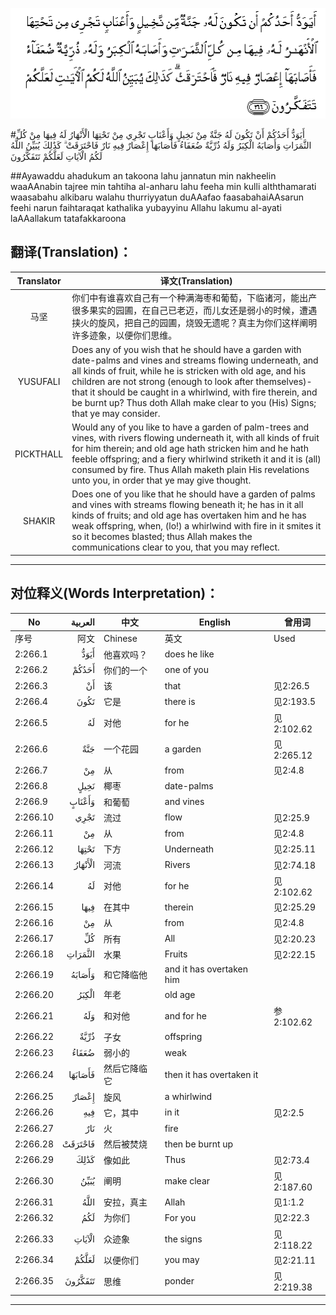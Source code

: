 ![002:266](images/002_266.gif)

#أَيَوَدُّ أَحَدُكُمْ أَنْ تَكُونَ لَهُ جَنَّةٌ مِنْ نَخِيلٍ وَأَعْنَابٍ تَجْرِي مِنْ تَحْتِهَا الْأَنْهَارُ لَهُ فِيهَا مِنْ كُلِّ الثَّمَرَاتِ وَأَصَابَهُ الْكِبَرُ وَلَهُ ذُرِّيَّةٌ ضُعَفَاءُ فَأَصَابَهَا إِعْصَارٌ فِيهِ نَارٌ فَاحْتَرَقَتْ ۗ كَذَٰلِكَ يُبَيِّنُ اللَّهُ لَكُمُ الْآيَاتِ لَعَلَّكُمْ تَتَفَكَّرُونَ 

##Ayawaddu ahadukum an takoona lahu jannatun min nakheelin waaAAnabin tajree min tahtiha al-anharu lahu feeha min kulli alththamarati waasabahu alkibaru walahu thurriyyatun duAAafao faasabahaiAAsarun feehi narun faihtaraqat kathalika yubayyinu Allahu lakumu al-ayati laAAallakum tatafakkaroona 

## 翻译(Translation)：

| Translator | 译文(Translation)                                            |
| :--------: | ------------------------------------------------------------ |
|    马坚    | 你们中有谁喜欢自己有一个种满海枣和葡萄，下临诸河，能出产很多果实的园圃，在自己已老迈，而儿女还是弱小的时候，遭遇挟火的旋风，把自己的园圃，烧毁无遗呢？真主为你们这样阐明许多迹象，以便你们思维。 |
|  YUSUFALI  | Does any of you wish that he should have a garden with date-palms and vines and streams flowing underneath, and all kinds of fruit, while he is stricken with old age, and his children are not strong (enough to look after themselves)- that it should be caught in a whirlwind, with fire therein, and be burnt up? Thus doth Allah make clear to you (His) Signs; that ye may consider. |
| PICKTHALL  | Would any of you like to have a garden of palm-trees and vines, with rivers flowing underneath it, with all kinds of fruit for him therein; and old age hath stricken him and he hath feeble offspring; and a fiery whirlwind striketh it and it is (all) consumed by fire. Thus Allah maketh plain His revelations unto you, in order that ye may give thought. |
|   SHAKIR   | Does one of you like that he should have a garden of palms and vines with streams flowing beneath it; he has in it all kinds of fruits; and old age has overtaken him and he has weak offspring, when, (lo!) a whirlwind with fire in it smites it so it becomes blasted; thus Allah makes the communications clear to you, that you may reflect. |

---

## 对位释义(Words Interpretation)：

| No   | العربية | 中文    | English | 曾用词 |
| ---- | ------: | ------- | ------- | ------ |
| 序号 |    阿文 | Chinese | 英文    | Used   |
| 2:266.1  | أَيَوَدُّ    | 他喜欢吗？   | does he like             |            |
| 2:266.2  | أَحَدُكُمْ   | 你们的一个   | one of you               |            |
| 2:266.3  | أَنْ      | 该           | that                     | 见2:26.5   |
| 2:266.4  | تَكُونَ    | 它是         | there is                 | 见2:193.5  |
| 2:266.5  | لَهُ      | 对他         | for he                   | 见2:102.62 |
| 2:266.6  | جَنَّةٌ     | 一个花园     | a garden                 | 见2:265.12 |
| 2:266.7  | مِنْ      | 从           | from                     | 见2:4.8    |
| 2:266.8  | نَخِيلٍ    | 椰枣         | date-palms               |            |
| 2:266.9  | وَأَعْنَابٍ  | 和葡萄       | and vines                |            |
| 2:266.10 | تَجْرِي    | 流过         | flow                     | 见2:25.9   |
| 2:266.11 | مِنْ      | 从           | from                     | 见2:4.8    |
| 2:266.12 | تَحْتِهَا   | 下方         | Underneath               | 见2:25.11  |
| 2:266.13 | الْأَنْهَارُ | 河流         | Rivers                   | 见2:74.18  |
| 2:266.14 | لَهُ      | 对他         | for he                   | 见2:102.62 |
| 2:266.15 | فِيهَا    | 在其中       | therein                  | 见2:25.29  |
| 2:266.16 | مِنْ      | 从           | from                     | 见2:4.8    |
| 2:266.17 | كُلِّ      | 所有         | All                      | 见2:20.23  |
| 2:266.18 | الثَّمَرَاتِ | 水果         | Fruits                   | 见2:22.15  |
| 2:266.19 | وَأَصَابَهُ  | 和它降临他   | and it has overtaken him |            |
| 2:266.20 | الْكِبَرُ   | 年老         | old age                  |            |
| 2:266.21 | وَلَهُ     | 和对他       | and for he               | 参2:102.62 |
| 2:266.22 | ذُرِّيَّةٌ    | 子女         | offspring                |            |
| 2:266.23 | ضُعَفَاءُ   | 弱小的       | weak                     |            |
| 2:266.24 | فَأَصَابَهَا | 然后它降临它 | then it has overtaken it |            |
| 2:266.25 | إِعْصَارٌ   | 旋风         | a whirlwind              |            |
| 2:266.26 | فِيهِ     | 它，其中     | in it                    | 见2:2.5    |
| 2:266.27 | نَارٌ     | 火           | fire                     |            |
| 2:266.28 | فَاحْتَرَقَتْ | 然后被焚烧   | then be burnt up         |            |
| 2:266.29 | كَذَٰلِكَ    | 像如此       | Thus                     | 见2:73.4   |
| 2:266.30 | يُبَيِّنُ    | 阐明         | make clear               | 见2:187.60 |
| 2:266.31 | اللَّهُ    | 安拉，真主   | Allah                    | 见1:1.2    |
| 2:266.32 | لَكُمُ     | 为你们       | For you                  | 见2:22.3   |
| 2:266.33 | الْآيَاتِ  | 众迹象       | the signs                | 见2:118.22 |
| 2:266.34 | لَعَلَّكُمْ   | 以便你们     | you may                  | 见2:21.11  |
| 2:266.35 | تَتَفَكَّرُونَ | 思维         | ponder                   | 见2:219.38 |

---
